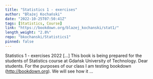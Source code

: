 ```yaml
---
title: "Statistics 1 - exercises"
author: "Błażej Kochański"
date: "2022-10-25T07:50:41Z"
tags: [Statistics, Course]
link: "https://bookdown.org/blazej_kochanski/stat1/"
length_weight: "2.8%"
repo: "bkochanski/Statistics1"
pinned: false
---
```


Statistics 1 - exercises 2022 [...] This book is being prepared for the students of Statistics course at Gdańsk University of Technology. Dear students. For the purposes of our class I am testing bookdown (http://bookdown.org). We will see how it ...
